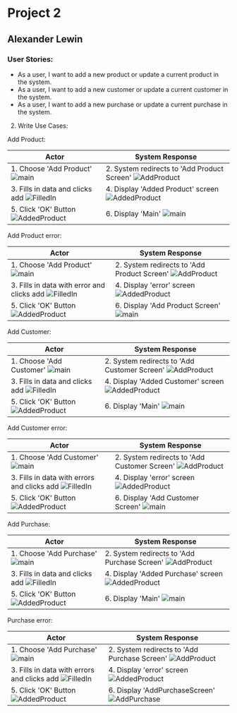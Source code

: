 Project 2
=========
Alexander Lewin
---------------

### User Stories: 
  - As a user, I want to add a new product or update a current product in the system.  
  - As a user, I want to add a new customer or update a current customer in the system.  
  - As a user, I want to add a new purchase or update a current purchase in the system.  
 
2. Write Use Cases:  

Add Product:  

|**Actor**|**System Response**|
|----------|-------------------|
|1. Choose 'Add Product' ![main](mainscreen.png)  |2. System redirects to 'Add Product Screen' ![AddProduct](AddProductScreen.png)|
|3. Fills in data and clicks add ![FilledIn](FilledInProduct.png)|4. Display 'Added Product' screen ![AddedProduct](AddedProduct.png)|
|5. Click 'OK' Button ![AddedProduct](AddedProduct.png)|6. Display 'Main' ![main](mainscreen.png) |

Add Product error:  

|**Actor**|**System Response**|
|----------|-------------------|
|1. Choose 'Add Product' ![main](mainscreen.png)  |2. System redirects to 'Add Product Screen' ![AddProduct](AddProductScreen.png)|
|3. Fills in data with error and clicks add ![FilledIn](error.png)|4. Display 'error' screen ![AddedProduct](error.png)|
|5. Click 'OK' Button ![AddedProduct](error.png)|6. Display 'Add Product Screen' ![main](AddProductScreen.png) |


Add Customer:  

|**Actor**|**System Response**|
|----------|-------------------|
|1. Choose 'Add Customer' ![main](mainscreen.png)  |2. System redirects to 'Add Customer Screen' ![AddProduct](AddProductScreen.png)|
|3. Fills in data and clicks add ![FilledIn](FilledInProduct.png)|4. Display 'Added Customer' screen ![AddedProduct](AddedProduct.png)|
|5. Click 'OK' Button ![AddedProduct](AddedProduct.png)|6. Display 'Main' ![main](mainscreen.png) |

Add Customer error:  

|**Actor**|**System Response**|
|----------|-------------------|
|1. Choose 'Add Customer' ![main](mainscreen.png)  |2. System redirects to 'Add Customer Screen' ![AddProduct](AddProductScreen.png)|
|3. Fills in data with errors and clicks add ![FilledIn](FilledInProduct.png)|4. Display 'error' screen ![AddedProduct](error.png)|
|5. Click 'OK' Button ![AddedProduct](error.png)|6. Display 'Add Customer Screen' ![main](AddProductScreen.png) |

Add Purchase:  

|**Actor**|**System Response**|
|----------|-------------------|
|1. Choose 'Add Purchase' ![main](mainscreen.png)  |2. System redirects to 'Add Purchase Screen' ![AddProduct](AddProductScreen.png)|
|3. Fills in data and clicks add ![FilledIn](FilledInProduct.png)|4. Display 'Added Purchase' screen ![AddedProduct](AddedProduct.png)|
|5. Click 'OK' Button ![AddedProduct](AddedProduct.png)|6. Display 'Main' ![main](mainscreen.png) |

Purchase error:  

|**Actor**|**System Response**|
|----------|-------------------|
|1. Choose 'Add Purchase' ![main](mainscreen.png)  |2. System redirects to 'Add Purchase Screen' ![AddProduct](AddProductScreen.png)|
|3. Fills in data with errors and clicks add ![FilledIn](FilledInProduct.png)|4. Display 'error' screen ![AddedProduct](error.png)|
|5. Click 'OK' Button ![AddedProduct](error.png)|6. Display 'AddPurchaseScreen' ![AddPurchase](AddProductScreen.png) |

